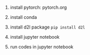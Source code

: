 1. install pytorch: pytorch.org

2. install conda

3. install d2l package `pip install d2l`

4. install jupyter notebook

5. run codes in jupyter notebook
